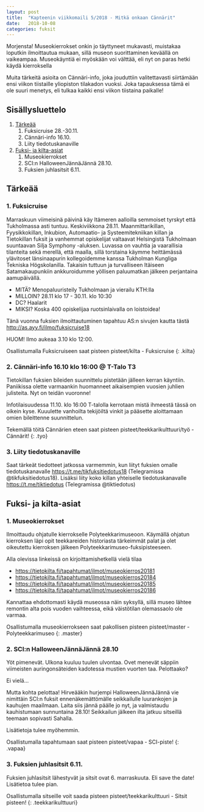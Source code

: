 ```yaml
---
layout: post
title:  "Kapteenin viikkomaili 5/2018 - Mitkä onkaan Cännärit"
date:   2018-10-08
categories: fuksit
---
```

Morjensta! Museokierrokset onkin jo täyttyneet mukavasti, muistakaa loputkin ilmoittautua mukaan, sillä museon suorittaminen keväällä on vaikeampaa. Museokäyntiä ei myöskään voi välttää, eli nyt on paras hetki käydä kierroksella

Muita tärkeitä asioita on Cännäri-info, joka jouduttiin valitettavasti siirtämään ensi viikon tiistaille yliopiston tilakadon vuoksi. Joka tapauksessa tämä ei ole suuri menetys, eli tulkaa kaikki ensi viikon tiistaina paikalle!


## Sisällysluettelo
1.	[Tärkeää](#tärkeää)
	1. Fuksicruise 28.-30.11.
	2. Cännäri-info 16.10.
	3. Liity tiedotuskanaville
2. [Fuksi- ja kilta-asiat](#fuksi--ja-kilta-asiat)
	1. Museokierrokset
	2. SCI:n HalloweenJännäJännä 28.10.
	3. Fuksien juhlasitsit 6.11.


## Tärkeää

### 1. Fuksicruise
Marraskuun viimeisinä päivinä käy Itämeren aalloilla semmoiset tyrskyt että Tukholmassa asti tuntuu. Keskiviikkona 28.11. Maanmittarikillan, Fyysikkokillan, Inkubion, Automaatio- ja Systeemitekniikan killan ja Tietokillan fuksit ja vanhemmat opiskelijat valtaavat Helsingistä Tukholmaan suuntaavan Silja Symphony -aluksen. Luvassa on vauhtia ja vaarallisia tilanteita sekä merellä, että maalla, sillä torstaina käymme heittämässä ylävitoset länsinaapurin kollegoidemme kanssa Tukholman Kungliga Tekniska Högskolanilla. Takaisin tuttuun ja turvalliseen Itäiseen Satamakaupunkiin ankkuroidumme yöllisen paluumatkan jälkeen perjantaina aamupäivällä.

* MITÄ? Menopaluuristeily Tukholmaan ja vierailu KTH:lla 
* MILLOIN? 28.11 klo 17 - 30.11. klo 10:30 
* DC? Haalarit 
* MIKSI? Koska 400 opiskelijaa ruotsinlaivalla on loistoidea!

Tänä vuonna fuksien ilmoittautuminen tapahtuu AS:n sivujen kautta tästä <http://as.ayy.fi/ilmo/fuksicruise18> 

HUOM! Ilmo aukeaa 3.10 klo 12:00.

Osallistumalla Fuksicruiseen saat pisteen pisteet/kilta - Fuksicruise
{: .kilta}

### 2. Cännäri-info 16.10 klo 16:00 @ T-Talo T3
Tietokillan fuksien bileiden suunnittelu pistetään jälleen kerran käyntiin. Paniikissa olette varmaankin huomanneet aikaisempien vuosien juhlien julisteita. Nyt on teidän vuoronne!

Infotilaisuudessa 11.10. klo 16:00 T-talolla kerrotaan mistä ihmeestä tässä on oikein kyse. Kuuulette vanhoilta tekijöiltä vinkit ja pääsette aloittamaan omien bileittenne suunnittelun.

Tekemällä töitä Cännärien eteen saat pisteen pisteet/teekkarikulttuuri/työ - Cännärit!
{: .tyo}

### 3. Liity tiedotuskanaville
Saat tärkeät tiedotteet jatkossa varmemmin, kun liityt fuksien omalle tiedotuskanavalle <https://t.me/tikfuksitiedotus18> (Telegramissa @tikfuksitiedotus18). Lisäksi liity koko killan yhteiselle tiedotuskanavalle <https://t.me/tiktiedotus> (Telegramissa @tiktiedotus)


## Fuksi- ja kilta-asiat

### 1. Museokierrokset
Ilmoittaudu ohjatulle kierrokselle Polyteekkarimuseoon. Käymällä ohjatun kierroksen läpi opit teekkareiden historiasta tärkeimmät palat ja olet oikeutettu kierroksen jälkeen Polyteekkarimuseo-fuksipisteeseen.

Alla olevissa linkeissä on kirjoittamishetkellä vielä tilaa
* <https://tietokilta.fi/tapahtumat/ilmot/museokierros20181>
* <https://tietokilta.fi/tapahtumat/ilmot/museokierros20184>
* <https://tietokilta.fi/tapahtumat/ilmot/museokierros20185>
* <https://tietokilta.fi/tapahtumat/ilmot/museokierros20186>

Kannattaa ehdottomasti käydä museossa näin syksyllä, sillä museo lähtee remontin alta pois vuoden vaihteessa, eikä väistötilan olemassaolo ole varmaa.

Osallistumalla museokierrokseen saat pakollisen pisteen pisteet/master - Polyteekkarimuseo
{: .master}

### 2. SCI:n HalloweenJännäJännä 28.10
Yöt pimenevät. Ulkona kuuluu tuulen ulvontaa. Ovet menevät säppiin viimeisten auringonsäteiden kadotessa mustien vuorten taa. Pelottaako? 

Ei vielä… 

Mutta kohta pelottaa! Hirveääkin hurjempi HalloweenJännäJännä vie nimittäin SCI:n fuksit ennenäkemättömälle seikkailulle luurankojen ja kauhujen maailmaan. Laita siis jännä päälle jo nyt, ja valmistaudu kauhistumaan sunnuntaina 28.10! Seikkailun jälkeen ilta jatkuu sitseillä teemaan sopivasti Sahalla.

Lisätietoja tulee myöhemmin.

Osallistumalla tapahtumaan saat pisteen pisteet/vapaa - SCI-piste!
{: .vapaa}

### 3. Fuksien juhlasitsit 6.11.
Fuksien juhlasitsit lähestyvät ja sitsit ovat 6. marraskuuta. Eli save the date! Lisätietoa tulee pian.

Osallistumalla sitseille voit saada pisteen pisteet/teekkarikulttuuri - Sitsit pisteen!
{: .teekkarikulttuuri}